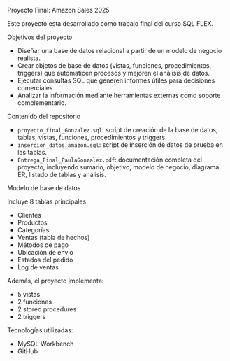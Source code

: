 Proyecto Final: Amazon Sales 2025

Este proyecto esta desarrollado como trabajo final del curso SQL FLEX.


Objetivos del proyecto

- Diseñar una base de datos relacional a partir de un modelo de negocio realista.
- Crear objetos de base de datos (vistas, funciones, procedimientos, triggers) que automaticen procesos y mejoren el análisis de datos.
- Ejecutar consultas SQL que generen informes útiles para decisiones comerciales.
- Analizar la información mediante herramientas externas como soporte complementario.

Contenido del repositorio

- `proyecto_final_Gonzalez.sql`: script de creación de la base de datos, tablas, vistas, funciones, procedimientos y triggers.
- `insercion_datos_amazon.sql`: script de inserción de datos de prueba en las tablas.
- `Entrega_Final_PaulaGonzalez.pdf`: documentación completa del proyecto, incluyendo sumario, objetivo, modelo de negocio, diagrama ER, listado de tablas y análisis.

Modelo de base de datos

Incluye 8 tablas principales:

- Clientes
- Productos
- Categorías
- Ventas (tabla de hechos)
- Métodos de pago
- Ubicación de envío
- Estados del pedido
- Log de ventas

Además, el proyecto implementa:

- 5 vistas
- 2 funciones
- 2 stored procedures
- 2 triggers

Tecnologías utilizadas:

- MySQL Workbench
- GitHub
